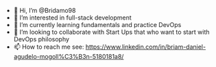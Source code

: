 - 👋 Hi, I’m @Bridamo98
- 👀 I’m interested in full-stack development
- 🌱 I’m currently learning fundamentals and practice DevOps
- 💞️ I’m looking to collaborate with Start Ups that who want to start with DevOps philosophy
- 📫 How to reach me see: https://www.linkedin.com/in/briam-daniel-agudelo-mogoll%C3%B3n-5180181a8/

<!---
Bridamo98/Bridamo98 is a ✨ special ✨ repository because its `README.md` (this file) appears on your GitHub profile.
You can click the Preview link to take a look at your changes.
--->
